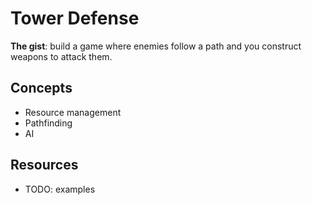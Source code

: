 # Tower Defense

**The gist**: build a game where enemies follow a path and you construct weapons to attack them.

## Concepts

- Resource management
- Pathfinding
- AI

## Resources

- TODO: examples